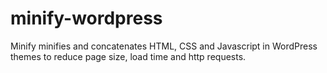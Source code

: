 # minify-wordpress
Minify minifies and concatenates HTML, CSS and Javascript in WordPress themes to reduce page size, load time and http requests.
